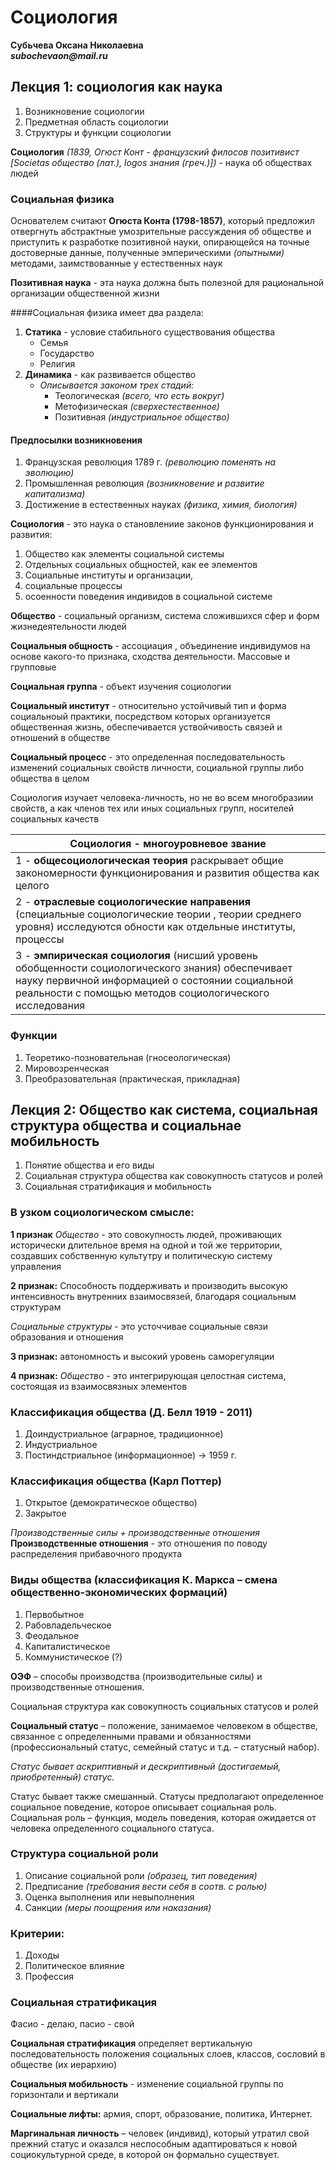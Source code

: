 # Социология

**Субьчева Оксана Николаевна**<br>
**_subochevaon@mail.ru_**

## Лекция 1: социология как наука

1. Возникновение социологии
2. Предметная область социологии
3. Структуры и функции социологии

**Социология** _(1839, Огюст Конт - французский филосов позитивист [Societas общество (лат.), logos знания (греч.)])_ - наука об обществах людей

### Социальная физика

Основателем считают **Огюста Конта (1798-1857)**, который предложил отвергнуть абстрактные умозрительные рассуждения об обществе и приступить к разработке позитивной науки, опирающейся на точные достоверные данные, полученные эмперическими *(опытными)* методами, заимствованные у естественных наук

**Позитивная наука** - эта наука должна быть полезной для рациональной организации общественной жизни

####Социальная физика имеет два раздела:

1. **Статика** - условие стабильного существования общества
	* Семья 
	* Государство
	* Религия
2. **Динамика** - как развивается общество
	* _Описывается законом трех стадий:_
		* Теологическая _(всего, что есть вокруг)_
		* Метофизическая _(сверхестественное)_
		* Позитивная _(индустриальное общество)_

#### Предпосылки возникновения 

1. Французская революция 1789 г. *(революцию поменять на эволюцию)*
2. Промышленная революция *(возникновение и развитие капитализма)*
3. Достижение в естественных науках *(физика, химия, биология)*

**Социология** - это наука о становлениие законов функционирования и развития:

1. Общество как элементы социальной системы
2. Отдельных социальных общностей, как ее элементов
3. Социальные институты и организации, 
4. социальные процессы 
5. осоенности поведения индивидов в социальной системе

**Общество** - социальный организм, система сложившихся сфер и форм жизнедеятельности людей

**Социальныя общность** - ассоциация , объединение индивидумов на основе какого-то признака, сходства деятельности. Массовые и групповые

**Социальная группа** - объект изучения социологии

**Социальный институт** - относительно устойчивый тип и форма социальноый практики, посредством которых организуется общественная жизнь, обеспечивается уствойчивость связей и отношений в обществе

**Социальный процесс** - это определенная последовательность изменений социальных свойств личности, социальной группы либо общества в целом

Социология изучает человека-личность, но не во всем многобразиии свойств, а как членов тех или иных социальных групп, носителей социальных качеств

|Социология - многоуровневое звание|
|---|
|1 - **общесоциологическая теория** раскрывает общие закономерности функционирования и развития общества как целого|
|2 - **отраслевые социологические направения** (специальные социологические теории , теории среднего уровня) исследуются обности как отдельные институты, процессы|
|3 - **эмпирическая социология** (нисший уровень обобщенности социологического знания) обеспечивает науку первичной информацией о состоянии социальной реальности с помощью методов социологического исследования|

### Функции

1. Теоретико-позновательная (гносеологическая)
2. Мировозренческая
3. Преобразовательная (практическая, прикладная)

## Лекция 2: Общество как система, социальная структура общества и социальнае мобильность

1. Понятие общества и его виды
2. Социальная структура общества как совокупность статусов и ролей
3. Социальная стратификация и мобильность

### В узком социологическом смысле:

**1 признак** *Общество* - это совокупность людей, проживающих исторически длительное время на одной и той же территории, создавших собственную культутру и политическую систему управления

**2 признак:** Способность поддерживать и производить высокую интенсивность внутренних взаимосвязей, благодаря социальным структурам 

*Социальные структуры* - это усточчивае социальные связи образования и отношения

**3 признак:** автономность и высокий уровень саморегуляции

**4 признак:** *Общество* - это интегрирующая целостная система, состоящая из взаимосвязных элементов

### Классификация общества (Д. Белл 1919 - 2011)

1. Доиндустриальное (аграрное, традиционное)
2. Индустриальное
3. Постиндстриальное (информационное) $\rightarrow$ 1959 г.

### Классификация общества (Карл Поттер)

1. Открытое (демократическое общество)
2. Закрытое

*Производственные силы + производственные отношения*<br>
**Производственные отношения** - это отношения по поводу распределения прибавочного продукта

### Виды общества (классификация К. Маркса – смена общественно-экономических формаций)

1.	Первобытное
2.	Рабовладельческое
3.	Феодальное
4.	Капиталистическое
5.	Коммунистическое (?)

**ОЭФ** – способы производства (производительные силы) и производственные отношения.

Социальная структура как совокупность социальных статусов и ролей

**Социальный статус** – положение, занимаемое человеком в обществе, связанное с определенными правами и обязанностями (профессиональный статус, семейный статус и т.д. – статусный набор).

*Статус бывает аскриптивный и дескриптивный (достигаемый, приобретенный) статус.*

Статус бывает также смешанный. Статусы предполагают определенное социальное поведение, которое описывает социальная роль.
Социальная роль – функция, модель поведения, которая ожидается от человека определенного социального статуса.

### Структура социальной роли

1. Описание социальной роли *(образец, тип поведения)*
2. Предписание *(требования вести себя в соотв. с ролью)*
3. Оценка выполнения или невыполнения
4. Санкции *(меры поощрения или наказания)*

### Критерии:

1.	Доходы
2.	Политическое влияние
3.	Профессия

### Социальная стратификация 

Фасио - делаю, пасио - свой

**Социальная стратификация** определяет вертикальную последовательность положения социальных слоев, классов, сословий в обществе (их иерархию)

**Социальныя мобильность** - изменение социальной группы по горизонтали и вертикали

**Социальные лифты:** армия, спорт, образование, политика, Интернет.

**Маргинальная личность** – человек (индивид), который утратил свой прежний статус и оказался неспособным адаптироваться к новой социокультурной среде, в которой он формально существует.
